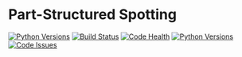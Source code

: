 # Part-Structured Spotting

[![Python Versions](https://img.shields.io/badge/python-3.5-blue.svg)](https://github.com/mkli90/pss/)
[![Build Status](https://travis-ci.org/mkli90/pss.svg?branch=master)](https://travis-ci.org/mkli90/pss)
[![Code Health](https://landscape.io/github/mkli90/pss/master/landscape.svg?style=flat)](https://landscape.io/github/mkli90/pss/master)
[![Python Versions](https://img.shields.io/badge/python-3.5-blue.svg)](https://travis-ci.org/mkli90/pss)
[![Code Issues](https://www.quantifiedcode.com/api/v1/project/a8b5e3b9b18f414f8d31f6db331a851b/badge.svg)](https://www.quantifiedcode.com/app/project/a8b5e3b9b18f414f8d31f6db331a851b)
